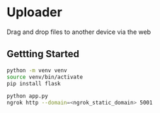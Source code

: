 # Uploader

Drag and drop files to another device via the web

## Gettting Started 

```sh
python -m venv venv
source venv/bin/activate
pip install flask
```

```sh
python app.py
ngrok http --domain=<ngrok_static_domain> 5001
```